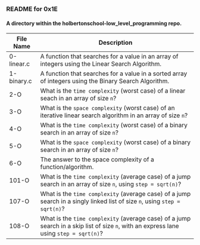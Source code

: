 ### README for 0x1E ###
#### A directory within the holbertonschool-low_level_programming repo. ####

|  File Name  | Description |
| ----------- | --------- |
| 0-linear.c | A function that searches for a value in an array of integers using the Linear Search Algorithm. |
| 1-binary.c | A function that searches for a value in a sorted array of integers using the Binary Search Algorithm. |
| 2-O | What is the `time complexity` (worst case) of a linear seach in an array of size `n`? |
| 3-O | What is the `space complexity` (worst case) of an iterative linear search algorithm in an array of size `n`? |
| 4-O | What is the `time complexity` (worst case) of a binary search in an array of size `n`? |
| 5-O | What is the `space complexity` (worst case) of a binary search in an array of size `n`? |
| 6-O | The answer to the space complexity of a function/algorithm. |
| 101-O | What is the `time complexity` (average case) of a jump search in an array of size `n`, using `step = sqrt(n)`? |
| 107-O | What is the `time complexity` (average case) of a jump search in a singly linked list of size `n`, using `step = sqrt(n)`? |
| 108-O | What is the `time complexity` (average case) of a jump search in a skip list of size `n`, with an express lane using `step = sqrt(n)`? |
